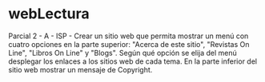 # webLectura
Parcial 2 - A - ISP - Crear un sitio web que permita mostrar un menú con cuatro opciones en la parte superior: "Acerca de este sitio", "Revistas On Line", "Libros On Line" y "Blogs". Según qué opción se elija del menú desplegar los enlaces a los sitios web de cada tema. En la parte inferior del sitio web mostrar un mensaje de Copyright.
